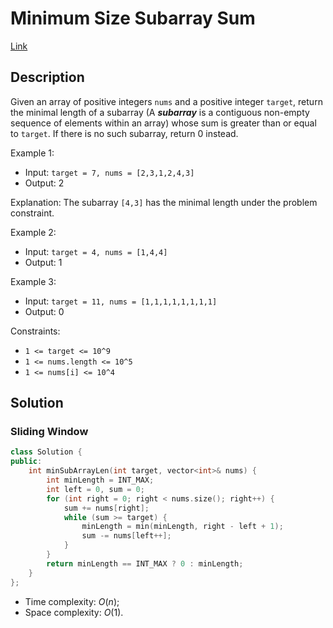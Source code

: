 # Minimum Size Subarray Sum

[Link](https://leetcode.com/problems/minimum-size-subarray-sum/description/)

## Description

Given an array of positive integers `nums` and a positive integer `target`, return the minimal length of a subarray (A ***subarray*** is a contiguous non-empty sequence of elements within an array) whose sum is greater than or equal to `target`. If there is no such subarray, return 0 instead.

Example 1:

- Input: `target = 7, nums = [2,3,1,2,4,3]`
- Output: 2

Explanation: The subarray `[4,3]` has the minimal length under the problem constraint.

Example 2:

- Input: `target = 4, nums = [1,4,4]`
- Output: 1

Example 3:

- Input: `target = 11, nums = [1,1,1,1,1,1,1,1]`
- Output: 0

Constraints:

- `1 <= target <= 10^9`
- `1 <= nums.length <= 10^5`
- `1 <= nums[i] <= 10^4`

## Solution

### Sliding Window

```C++
class Solution {
public:
    int minSubArrayLen(int target, vector<int>& nums) {
        int minLength = INT_MAX;
        int left = 0, sum = 0;
        for (int right = 0; right < nums.size(); right++) {
            sum += nums[right];
            while (sum >= target) {
                minLength = min(minLength, right - left + 1);
                sum -= nums[left++];
            }
        }
        return minLength == INT_MAX ? 0 : minLength;
    }
};
```

- Time complexity: $O(n)$;
- Space complexity: $O(1)$.
